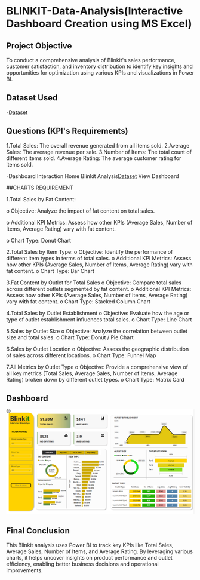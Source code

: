 # BLINKIT-Data-Analysis(Interactive Dashboard Creation using MS Excel)
## Project Objective
To conduct a comprehensive analysis of Blinkit's sales performance, customer satisfaction, and inventory distribution to identify key insights and opportunities for optimization using various KPIs and visualizations in Power BI.

## Dataset Used
-<a href="https://github.com/reddemhari055/BLINKIT-ANALYIS/blob/main/Screenshot%202025-06-18%20130805.png">Dataset</a>

## Questions (KPI's Requirements)
1.Total Sales: The overall revenue generated from all items sold.
2.Average Sales: The average revenue per sale.
3.Number of Items: The total count of different items sold.
4.Average Rating: The average customer rating for items sold.

-Dashboard Interaction Home Blinkit Analysis<a href="https://github.com/reddemhari055/BLINKIT-ANALYIS/blob/main/Screenshot%202025-06-18%20130805.png">Dataset</a> View Dashboard</a>

##CHARTS REQUIREMENT


1.Total Sales by Fat Content:

 o Objective: Analyze the impact of fat content on total sales.
 
 o Additional KPI Metrics: Assess how other KPIs (Average Sales, Number of Items, Average Rating) vary with fat content.
 
 o Chart Type: Donut Chart

2.Total Sales by Item Type:
o Objective: Identify the performance of different item types in terms of total sales.
o Additional KPI Metrics: Assess how other KPIs (Average Sales, Number of Items, Average Rating) vary with fat content.
o Chart Type: Bar Chart

3.Fat Content by Outlet for Total Sales
o Objective: Compare total sales across different outlets segmented by fat content.
o Additional KPI Metrics: Assess how other KPIs (Average Sales, Number of Items, Average Rating) vary with fat content.
o Chart Type: Stacked Column Chart

4.Total Sales by Outlet Establishment
o Objective: Evaluate how the age or type of outlet establishment influences total sales.
o Chart Type: Line Chart

5.Sales by Outlet Size
o Objective: Analyze the correlation between outlet size and total sales.
o Chart Type: Donut / Pie Chart

6.Sales by Outlet Location
o Objective: Assess the geographic distribution of sales across different locations.
o Chart Type: Funnel Map

7.All Metrics by Outlet Type
o Objective: Provide a comprehensive view of all key metrics (Total Sales, Average Sales, Number of Items, Average Rating) broken down by different outlet types.
o Chart Type: Matrix Card

## Dashboard
![Home Page Desktop](https://github.com/reddemhari055/BLINKIT-ANALYIS/blob/main/Screenshot%202025-06-18%20130805.png)

## Final Conclusion
This Blinkit analysis uses Power BI to track key KPIs like Total Sales, Average Sales, Number of Items, and Average Rating. By leveraging various charts, it helps uncover insights on product performance and outlet efficiency, enabling better business decisions and operational improvements.
